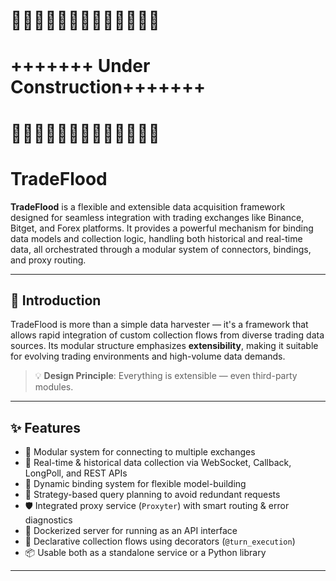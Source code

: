 # 🚧🚧🚧🚧🚧🚧🚧🚧🚧🚧🚧🚧🚧
# +++++++ Under  Construction+++++++ 
# 🚧🚧🚧🚧🚧🚧🚧🚧🚧🚧🚧🚧🚧

# TradeFlood

**TradeFlood** is a flexible and extensible data acquisition framework designed for seamless integration with trading exchanges like Binance, Bitget, and Forex platforms. It provides a powerful mechanism for binding data models and collection logic, handling both historical and real-time data, all orchestrated through a modular system of connectors, bindings, and proxy routing.

---

## 🧠 Introduction

TradeFlood is more than a simple data harvester — it's a framework that allows rapid integration of custom collection flows from diverse trading data sources. Its modular structure emphasizes **extensibility**, making it suitable for evolving trading environments and high-volume data demands.

> 💡 **Design Principle**: Everything is extensible — even third-party modules.

---

## ✨ Features

- 🔌 Modular system for connecting to multiple exchanges
- 🔁 Real-time & historical data collection via WebSocket, Callback, LongPoll, and REST APIs
- 🔗 Dynamic binding system for flexible model-building
- 🧩 Strategy-based query planning to avoid redundant requests
- 🛡️ Integrated proxy service (`Proxyter`) with smart routing & error diagnostics
- 🐳 Dockerized server for running as an API interface
- 🧵 Declarative collection flows using decorators (`@turn_execution`)
- 📦 Usable both as a standalone service or a Python library

---
